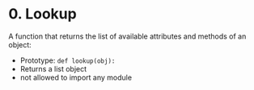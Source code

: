 # 0. Lookup
A function that returns the list of available attributes and methods of an object:

- Prototype: ```def lookup(obj):```
- Returns a list object
- not allowed to import any module
